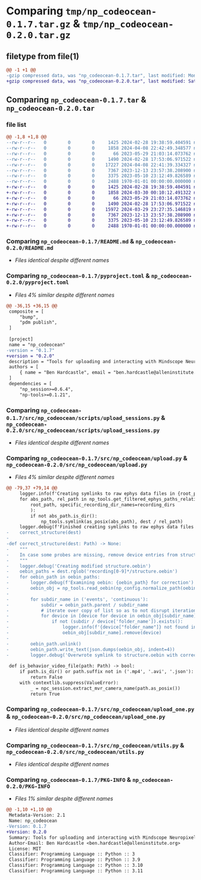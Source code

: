 # Comparing `tmp/np_codeocean-0.1.7.tar.gz` & `tmp/np_codeocean-0.2.0.tar.gz`

## filetype from file(1)

```diff
@@ -1 +1 @@
-gzip compressed data, was "np_codeocean-0.1.7.tar", last modified: Mon Apr  8 22:42:49 2024, max compression
+gzip compressed data, was "np_codeocean-0.2.0.tar", last modified: Sat Mar 30 00:10:12 2024, max compression
```

## Comparing `np_codeocean-0.1.7.tar` & `np_codeocean-0.2.0.tar`

### file list

```diff
@@ -1,8 +1,8 @@
--rw-r--r--   0        0        0     1425 2024-02-28 19:38:59.404591 np_codeocean-0.1.7/README.md
--rw-r--r--   0        0        0     1858 2024-04-08 22:42:49.348577 np_codeocean-0.1.7/pyproject.toml
--rw-r--r--   0        0        0       66 2023-05-29 21:03:14.073762 np_codeocean-0.1.7/src/np_codeocean/__init__.py
--rw-r--r--   0        0        0     1490 2024-02-28 17:53:06.971522 np_codeocean-0.1.7/src/np_codeocean/scripts/upload_sessions.py
--rw-r--r--   0        0        0    17227 2024-04-08 22:41:39.334327 np_codeocean-0.1.7/src/np_codeocean/upload.py
--rw-r--r--   0        0        0     7367 2023-12-13 23:57:38.208900 np_codeocean-0.1.7/src/np_codeocean/upload_one.py
--rw-r--r--   0        0        0     3375 2023-05-10 23:12:49.826589 np_codeocean-0.1.7/src/np_codeocean/utils.py
--rw-r--r--   0        0        0     2488 1970-01-01 00:00:00.000000 np_codeocean-0.1.7/PKG-INFO
+-rw-r--r--   0        0        0     1425 2024-02-28 19:38:59.404591 np_codeocean-0.2.0/README.md
+-rw-r--r--   0        0        0     1858 2024-03-30 00:10:12.491322 np_codeocean-0.2.0/pyproject.toml
+-rw-r--r--   0        0        0       66 2023-05-29 21:03:14.073762 np_codeocean-0.2.0/src/np_codeocean/__init__.py
+-rw-r--r--   0        0        0     1490 2024-02-28 17:53:06.971522 np_codeocean-0.2.0/src/np_codeocean/scripts/upload_sessions.py
+-rw-r--r--   0        0        0    15972 2024-03-29 23:27:35.146819 np_codeocean-0.2.0/src/np_codeocean/upload.py
+-rw-r--r--   0        0        0     7367 2023-12-13 23:57:38.208900 np_codeocean-0.2.0/src/np_codeocean/upload_one.py
+-rw-r--r--   0        0        0     3375 2023-05-10 23:12:49.826589 np_codeocean-0.2.0/src/np_codeocean/utils.py
+-rw-r--r--   0        0        0     2488 1970-01-01 00:00:00.000000 np_codeocean-0.2.0/PKG-INFO
```

### Comparing `np_codeocean-0.1.7/README.md` & `np_codeocean-0.2.0/README.md`

 * *Files identical despite different names*

### Comparing `np_codeocean-0.1.7/pyproject.toml` & `np_codeocean-0.2.0/pyproject.toml`

 * *Files 4% similar despite different names*

```diff
@@ -36,15 +36,15 @@
 composite = [
     "bump",
     "pdm publish",
 ]
 
 [project]
 name = "np_codeocean"
-version = "0.1.7"
+version = "0.2.0"
 description = "Tools for uploading and interacting with Mindscope Neuropixels experiments on Code Ocean"
 authors = [
     { name = "Ben Hardcastle", email = "ben.hardcastle@alleninstitute.org" },
 ]
 dependencies = [
     "np_session>=0.6.4",
     "np-tools>=0.1.21",
```

### Comparing `np_codeocean-0.1.7/src/np_codeocean/scripts/upload_sessions.py` & `np_codeocean-0.2.0/src/np_codeocean/scripts/upload_sessions.py`

 * *Files identical despite different names*

### Comparing `np_codeocean-0.1.7/src/np_codeocean/upload.py` & `np_codeocean-0.2.0/src/np_codeocean/upload.py`

 * *Files 4% similar despite different names*

```diff
@@ -79,37 +79,14 @@
     logger.info(f'Creating symlinks to raw ephys data files in {root_path}...')
     for abs_path, rel_path in np_tools.get_filtered_ephys_paths_relative_to_record_node_parents(
         root_path, specific_recording_dir_names=recording_dirs
         ):
         if not abs_path.is_dir():
             np_tools.symlink(as_posix(abs_path), dest / rel_path)
     logger.debug(f'Finished creating symlinks to raw ephys data files in {root_path}')
-    correct_structure(dest)
-
-def correct_structure(dest: Path) -> None:
-    """
-    In case some probes are missing, remove device entries from structure.oebin files with folders that don't actually exist.
-    """
-    logger.debug('Creating modified structure.oebin')
-    oebin_paths = dest.rglob('recording[0-9]*/structure.oebin')
-    for oebin_path in oebin_paths:
-        logger.debug(f'Examining oebin: {oebin_path} for correction')
-        oebin_obj = np_tools.read_oebin(np_config.normalize_path(oebin_path.readlink()))
-
-        for subdir_name in ('events', 'continuous'):
-            subdir = oebin_path.parent / subdir_name
-            # iterate over copy of list so as to not disrupt iteration when elements are removed
-            for device in [device for device in oebin_obj[subdir_name]]:
-                if not (subdir / device['folder_name']).exists():
-                    logger.info(f'{device["folder_name"]} not found in {subdir}, removing from structure.oebin')
-                    oebin_obj[subdir_name].remove(device)
-        
-        oebin_path.unlink()
-        oebin_path.write_text(json.dumps(oebin_obj, indent=4))
-        logger.debug('Overwrote symlink to structure.oebin with corrected strcuture.oebin')
 
 def is_behavior_video_file(path: Path) -> bool:
     if path.is_dir() or path.suffix not in ('.mp4', '.avi', '.json'):
         return False
     with contextlib.suppress(ValueError):
         _ = npc_session.extract_mvr_camera_name(path.as_posix())
         return True
```

### Comparing `np_codeocean-0.1.7/src/np_codeocean/upload_one.py` & `np_codeocean-0.2.0/src/np_codeocean/upload_one.py`

 * *Files identical despite different names*

### Comparing `np_codeocean-0.1.7/src/np_codeocean/utils.py` & `np_codeocean-0.2.0/src/np_codeocean/utils.py`

 * *Files identical despite different names*

### Comparing `np_codeocean-0.1.7/PKG-INFO` & `np_codeocean-0.2.0/PKG-INFO`

 * *Files 1% similar despite different names*

```diff
@@ -1,10 +1,10 @@
 Metadata-Version: 2.1
 Name: np_codeocean
-Version: 0.1.7
+Version: 0.2.0
 Summary: Tools for uploading and interacting with Mindscope Neuropixels experiments on Code Ocean
 Author-Email: Ben Hardcastle <ben.hardcastle@alleninstitute.org>
 License: MIT
 Classifier: Programming Language :: Python :: 3
 Classifier: Programming Language :: Python :: 3.9
 Classifier: Programming Language :: Python :: 3.10
 Classifier: Programming Language :: Python :: 3.11
```

